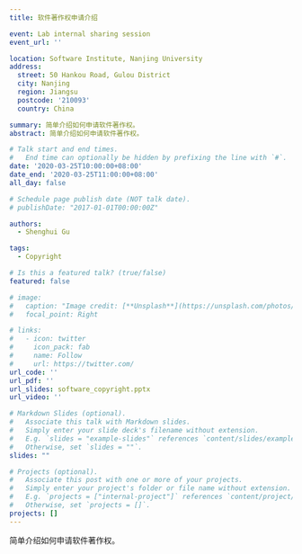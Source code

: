 ```yaml
---
title: 软件著作权申请介绍

event: Lab internal sharing session
event_url: ''

location: Software Institute, Nanjing University
address:
  street: 50 Hankou Road, Gulou District
  city: Nanjing
  region: Jiangsu
  postcode: '210093'
  country: China

summary: 简单介绍如何申请软件著作权。
abstract: 简单介绍如何申请软件著作权。

# Talk start and end times.
#   End time can optionally be hidden by prefixing the line with `#`.
date: '2020-03-25T10:00:00+08:00'
date_end: '2020-03-25T11:00:00+08:00'
all_day: false

# Schedule page publish date (NOT talk date).
# publishDate: "2017-01-01T00:00:00Z"

authors:
  - Shenghui Gu

tags:
  - Copyright

# Is this a featured talk? (true/false)
featured: false

# image:
#   caption: "Image credit: [**Unsplash**](https://unsplash.com/photos/bzdhc5b3Bxs)"
#   focal_point: Right

# links:
#   - icon: twitter
#     icon_pack: fab
#     name: Follow
#     url: https://twitter.com/
url_code: ''
url_pdf: ''
url_slides: software_copyright.pptx
url_video: ''

# Markdown Slides (optional).
#   Associate this talk with Markdown slides.
#   Simply enter your slide deck's filename without extension.
#   E.g. `slides = "example-slides"` references `content/slides/example-slides.md`.
#   Otherwise, set `slides = ""`.
slides: ""

# Projects (optional).
#   Associate this post with one or more of your projects.
#   Simply enter your project's folder or file name without extension.
#   E.g. `projects = ["internal-project"]` references `content/project/deep-learning/index.md`.
#   Otherwise, set `projects = []`.
projects: []
---
```


简单介绍如何申请软件著作权。
